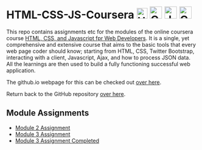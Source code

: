 # HTML-CSS-JS-Coursera <img alt="HTML5" width="28px" src="https://cdn.jsdelivr.net/npm/programming-languages-logos@0.0.3/src/html/html.svg"/> <img alt="CSS3" width="32px" src="https://upload.wikimedia.org/wikipedia/commons/6/62/CSS3_logo.svg"/> <img alt="JavaScript" width="32px" src="https://cdn.jsdelivr.net/npm/programming-languages-logos@0.0.3/src/javascript/javascript.svg" /> <img alt="Coursera" width="32px" src="https://upload.wikimedia.org/wikipedia/commons/9/97/Coursera-Logo_600x600.svg" />

This repo contains assignments etc for the modules of the online coursera course [HTML, CSS, and Javascript fpr Web Developers](https://www.coursera.org/learn/html-css-javascript-for-web-developers). It is a single, yet comprehensive and extensive course that aims to the basic tools that every web page coder should know; starting from HTML, CSS, Twitter Bootstrap, interacting with a client, Javascript, Ajax, and how to process JSON data. All the learnings are then used to build a fully functioning successful web application.

The github.io webpage for this can be checked out [over here](https://alimuhammadasad.github.io/HTML-CSS-JS-Coursera/).

Return back to the GitHub repository [over here](https://github.com/AliMuhammadAsad/HTML-CSS-JS-Coursera).

## Module Assignments

- [Module 2 Assignment](Module2-Assignment)
- [Module 3 Assignment](Module3-Assignment)
- [Module 3 Assignment Completed](Module3-Assignment-Complete)
